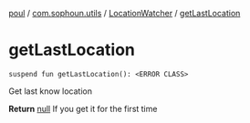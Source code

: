 [poul](../../index.md) / [com.sophoun.utils](../index.md) / [LocationWatcher](index.md) / [getLastLocation](./get-last-location.md)

# getLastLocation

`suspend fun getLastLocation(): <ERROR CLASS>`

Get last know location

**Return**
[null](#) If you get it for the first time

